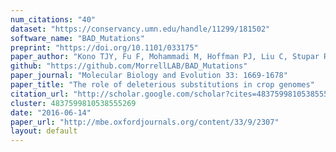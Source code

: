 ```yaml
---
num_citations: "40"
dataset: "https://conservancy.umn.edu/handle/11299/181502"
software_name: "BAD_Mutations"
preprint: "https://doi.org/10.1101/033175"
paper_author: "Kono TJY, Fu F, Mohammadi M, Hoffman PJ, Liu C, Stupar RM, Smith KP, Tiffin P, Fay JC, Morrell PL"
github: "https://github.com/MorrellLAB/BAD_Mutations"
paper_journal: "Molecular Biology and Evolution 33: 1669-1678"
paper_title: "The role of deleterious substitutions in crop genomes"
citation_url: "http://scholar.google.com/scholar?cites=4837599810538555269&as_sdt=5,24&sciodt=0,24&hl=en"
cluster: 4837599810538555269
date: "2016-06-14"
paper_url: "http://mbe.oxfordjournals.org/content/33/9/2307"
layout: default
---
```

